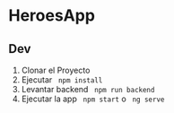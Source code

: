 # HeroesApp

## Dev
1. Clonar el Proyecto
2. Ejecutar  ``` npm install```
3. Levantar backend ``` npm run backend```
4. Ejecutar la app ``` npm start``` o ``` ng serve```